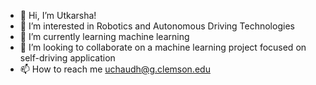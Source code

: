 - 👋 Hi, I’m Utkarsha!
- 👀 I’m interested in Robotics and Autonomous Driving Technologies
- 🌱 I’m currently learning machine learning
- 💞️ I’m looking to collaborate on a machine learning project focused on self-driving application
- 📫 How to reach me uchaudh@g.clemson.edu

<!---
uchaudh/uchaudh is a ✨ special ✨ repository because its `README.md` (this file) appears on your GitHub profile.
You can click the Preview link to take a look at your changes.
--->
